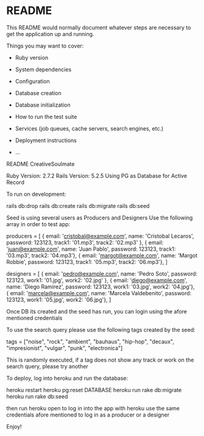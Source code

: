 # README

This README would normally document whatever steps are necessary to get the
application up and running.

Things you may want to cover:

* Ruby version

* System dependencies

* Configuration

* Database creation

* Database initialization

* How to run the test suite

* Services (job queues, cache servers, search engines, etc.)

* Deployment instructions

* ...

README CreativeSoulmate

Ruby Version: 2.7.2
Rails Version: 5.2.5
Using PG as Database for Active Record

To run on development:

rails db:drop
rails db:create
rails db:migrate
rails db:seed

Seed is using several users as Producers and Designers
Use the following array in order to test app:

producers = [
    { email: 'cristobal@example.com', name: 'Cristobal Lecaros', password: 123123, track1: '01.mp3', track2: '02.mp3' },
    { email: 'juan@example.com', name: 'Juan Pablo', password: 123123, track1: '03.mp3', track2: '04.mp3'},
    { email: 'margot@example.com', name: 'Margot Robbie', password: 123123, track1: '05.mp3', track2: '06.mp3'},
]

designers = [
    { email: 'pedro@example.com', name: 'Pedro Soto', password: 123123, work1: '01.jpg', work2: '02.jpg' },
    { email: 'diego@example.com', name: 'Diego Ramirez', password: 123123, work1: '03.jpg', work2: '04.jpg'},
    { email: 'marcela@example.com', name: 'Marcela Valdebenito', password: 123123, work1: '05.jpg', work2: '06.jpg'},
]

Once DB its created and the seed has run, you can login using the afore mentioned credentials

To use the search query please use the following tags created by the seed:

tags = ["noise", "rock", "ambient", "bauhaus", "hip-hop", "decaux", "impresionist", "vulgar", "punk", "electronica"]

This is randomly executed, if a tag does not show any track or work on the search query, please try another

To deploy, log into heroku and run the database:

heroku restart
heroku pg:reset DATABASE
heroku run rake db:migrate
heroku run rake db:seed

then run heroku open to log in into the app with heroku
use the same credentials afore mentioned to log in as a producer or a designer

Enjoy!